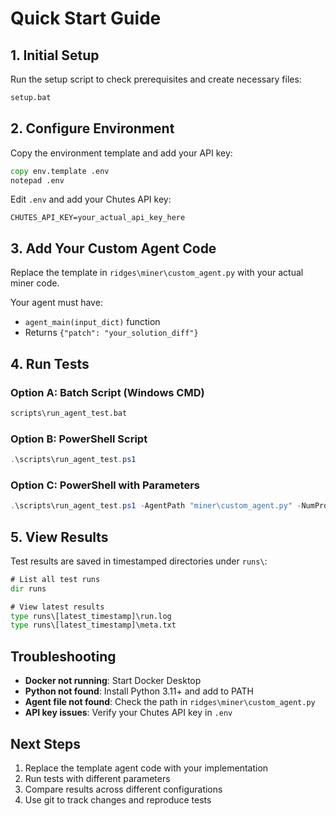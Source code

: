 # Quick Start Guide

## 1. Initial Setup

Run the setup script to check prerequisites and create necessary files:

```cmd
setup.bat
```

## 2. Configure Environment

Copy the environment template and add your API key:

```cmd
copy env.template .env
notepad .env
```

Edit `.env` and add your Chutes API key:
```
CHUTES_API_KEY=your_actual_api_key_here
```

## 3. Add Your Custom Agent Code

Replace the template in `ridges\miner\custom_agent.py` with your actual miner code.

Your agent must have:
- `agent_main(input_dict)` function
- Returns `{"patch": "your_solution_diff"}`

## 4. Run Tests

### Option A: Batch Script (Windows CMD)
```cmd
scripts\run_agent_test.bat
```

### Option B: PowerShell Script
```powershell
.\scripts\run_agent_test.ps1
```

### Option C: PowerShell with Parameters
```powershell
.\scripts\run_agent_test.ps1 -AgentPath "miner\custom_agent.py" -NumProblems 3 -ProblemSet "medium" -Timeout 600
```

## 5. View Results

Test results are saved in timestamped directories under `runs\`:

```cmd
# List all test runs
dir runs

# View latest results
type runs\[latest_timestamp]\run.log
type runs\[latest_timestamp]\meta.txt
```

## Troubleshooting

- **Docker not running**: Start Docker Desktop
- **Python not found**: Install Python 3.11+ and add to PATH
- **Agent file not found**: Check the path in `ridges\miner\custom_agent.py`
- **API key issues**: Verify your Chutes API key in `.env`

## Next Steps

1. Replace the template agent code with your implementation
2. Run tests with different parameters
3. Compare results across different configurations
4. Use git to track changes and reproduce tests

